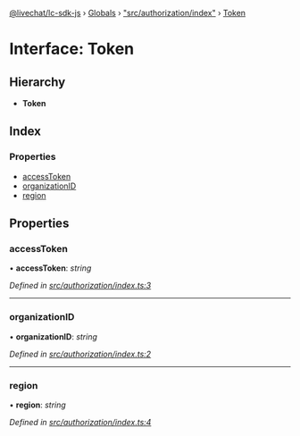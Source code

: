 [@livechat/lc-sdk-js](../README.md) › [Globals](../globals.md) › ["src/authorization/index"](../modules/_src_authorization_index_.md) › [Token](_src_authorization_index_.token.md)

# Interface: Token

## Hierarchy

* **Token**

## Index

### Properties

* [accessToken](_src_authorization_index_.token.md#accesstoken)
* [organizationID](_src_authorization_index_.token.md#organizationid)
* [region](_src_authorization_index_.token.md#region)

## Properties

###  accessToken

• **accessToken**: *string*

*Defined in [src/authorization/index.ts:3](https://github.com/livechat/lc-sdk-js/blob/9364105/src/authorization/index.ts#L3)*

___

###  organizationID

• **organizationID**: *string*

*Defined in [src/authorization/index.ts:2](https://github.com/livechat/lc-sdk-js/blob/9364105/src/authorization/index.ts#L2)*

___

###  region

• **region**: *string*

*Defined in [src/authorization/index.ts:4](https://github.com/livechat/lc-sdk-js/blob/9364105/src/authorization/index.ts#L4)*
